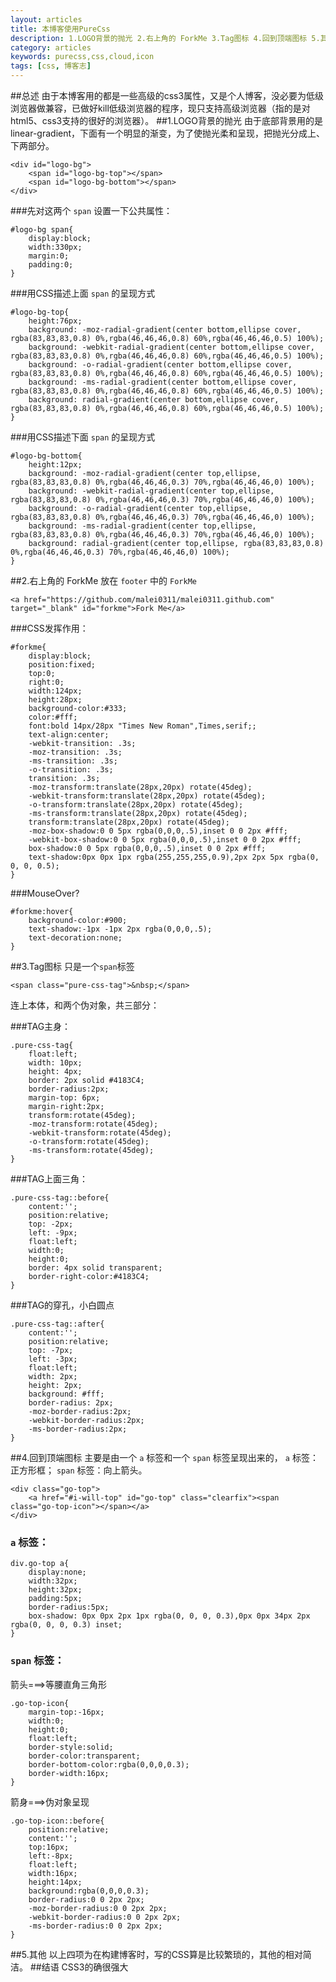 ```yaml
---
layout: articles
title: 本博客使用PureCss
description: 1.LOGO背景的抛光 2.右上角的 ForkMe 3.Tag图标 4.回到顶端图标 5.其他
category: articles
keywords: purecss,css,cloud,icon
tags: [css, 博客志]
---
```

##总述
由于本博客用的都是一些高级的css3属性，又是个人博客，没必要为低级浏览器做兼容，已做好kill低级浏览器的程序，现只支持高级浏览器（指的是对html5、css3支持的很好的浏览器）。
##1.LOGO背景的抛光
由于底部背景用的是linear-gradient，下面有一个明显的渐变，为了使抛光柔和呈现，把抛光分成上、下两部分。
	
	<div id="logo-bg">
        <span id="logo-bg-top"></span>
        <span id="logo-bg-bottom"></span>
    </div>

###先对这两个 `span` 设置一下公共属性：

	#logo-bg span{
		display:block;
		width:330px;
		margin:0;
		padding:0;
	}

###用CSS描述上面 `span` 的呈现方式

	#logo-bg-top{
		height:76px;
		background: -moz-radial-gradient(center bottom,ellipse cover, rgba(83,83,83,0.8) 0%,rgba(46,46,46,0.8) 60%,rgba(46,46,46,0.5) 100%);
		background: -webkit-radial-gradient(center bottom,ellipse cover, rgba(83,83,83,0.8) 0%,rgba(46,46,46,0.8) 60%,rgba(46,46,46,0.5) 100%);
		background: -o-radial-gradient(center bottom,ellipse cover, rgba(83,83,83,0.8) 0%,rgba(46,46,46,0.8) 60%,rgba(46,46,46,0.5) 100%);
		background: -ms-radial-gradient(center bottom,ellipse cover, rgba(83,83,83,0.8) 0%,rgba(46,46,46,0.8) 60%,rgba(46,46,46,0.5) 100%);
		background: radial-gradient(center bottom,ellipse cover, rgba(83,83,83,0.8) 0%,rgba(46,46,46,0.8) 60%,rgba(46,46,46,0.5) 100%);
	}

###用CSS描述下面 `span` 的呈现方式

	#logo-bg-bottom{
		height:12px;
		background: -moz-radial-gradient(center top,ellipse, rgba(83,83,83,0.8) 0%,rgba(46,46,46,0.3) 70%,rgba(46,46,46,0) 100%);
		background: -webkit-radial-gradient(center top,ellipse, rgba(83,83,83,0.8) 0%,rgba(46,46,46,0.3) 70%,rgba(46,46,46,0) 100%);
		background: -o-radial-gradient(center top,ellipse, rgba(83,83,83,0.8) 0%,rgba(46,46,46,0.3) 70%,rgba(46,46,46,0) 100%);
		background: -ms-radial-gradient(center top,ellipse, rgba(83,83,83,0.8) 0%,rgba(46,46,46,0.3) 70%,rgba(46,46,46,0) 100%);
		background: radial-gradient(center top,ellipse, rgba(83,83,83,0.8) 0%,rgba(46,46,46,0.3) 70%,rgba(46,46,46,0) 100%);
	}
##2.右上角的 ForkMe
放在 `footer` 中的 `ForkMe`

	<a href="https://github.com/malei0311/malei0311.github.com" target="_blank" id="forkme">Fork Me</a>

###CSS发挥作用：

	#forkme{
		display:block;
		position:fixed;
		top:0;
		right:0;
		width:124px;
		height:28px;
		background-color:#333;
		color:#fff;
		font:bold 14px/28px "Times New Roman",Times,serif;;
		text-align:center;
		-webkit-transition: .3s;
		-moz-transition: .3s;
		-ms-transition: .3s;
		-o-transition: .3s;
		transition: .3s;
		-moz-transform:translate(28px,20px) rotate(45deg);
		-webkit-transform:translate(28px,20px) rotate(45deg);
		-o-transform:translate(28px,20px) rotate(45deg);
		-ms-transform:translate(28px,20px) rotate(45deg);
		transform:translate(28px,20px) rotate(45deg);
		-moz-box-shadow:0 0 5px rgba(0,0,0,.5),inset 0 0 2px #fff;
		-webkit-box-shadow:0 0 5px rgba(0,0,0,.5),inset 0 0 2px #fff;
		box-shadow:0 0 5px rgba(0,0,0,.5),inset 0 0 2px #fff;
		text-shadow:0px 0px 1px rgba(255,255,255,0.9),2px 2px 5px rgba(0, 0, 0, 0.5);
	}

###MouseOver?

	#forkme:hover{
		background-color:#900;
		text-shadow:-1px -1px 2px rgba(0,0,0,.5);
		text-decoration:none;
	}

##3.Tag图标
只是一个`span`标签

	<span class="pure-css-tag">&nbsp;</span>

连上本体，和两个伪对象，共三部分：

###TAG主身：

	.pure-css-tag{
		float:left;
		width: 10px;
		height: 4px;
		border: 2px solid #4183C4;
		border-radius:2px;
		margin-top: 6px;
		margin-right:2px;
		transform:rotate(45deg);
		-moz-transform:rotate(45deg);
		-webkit-transform:rotate(45deg);
		-o-transform:rotate(45deg);
		-ms-transform:rotate(45deg);
	}
	
###TAG上面三角：

	.pure-css-tag::before{
		content:'';
		position:relative;
		top: -2px;
		left: -9px;
		float:left;
		width:0;
		height:0;
		border: 4px solid transparent;
		border-right-color:#4183C4;
	}

###TAG的穿孔，小白圆点
	
	.pure-css-tag::after{
		content:'';
		position:relative;
		top: -7px;
		left: -3px;
		float:left;
		width: 2px;
		height: 2px;
		background: #fff;
		border-radius: 2px;
		-moz-border-radius:2px;
		-webkit-border-radius:2px;
		-ms-border-radius:2px;
	}
##4.回到顶端图标
主要是由一个 `a` 标签和一个 `span` 标签呈现出来的， `a` 标签：正方形框； `span` 标签：向上箭头。

	<div class="go-top">
        <a href="#i-will-top" id="go-top" class="clearfix"><span class="go-top-icon"></span></a>
    </div>

### `a` 标签：

	div.go-top a{
		display:none;
		width:32px;
		height:32px;
		padding:5px;
		border-radius:5px;
		box-shadow: 0px 0px 2px 1px rgba(0, 0, 0, 0.3),0px 0px 34px 2px rgba(0, 0, 0, 0.3) inset;
	}

### `span` 标签：

 箭头===>等腰直角三角形	

	.go-top-icon{
		margin-top:-16px;
		width:0;
		height:0;
		float:left;
		border-style:solid;
		border-color:transparent;
		border-bottom-color:rgba(0,0,0,0.3);
		border-width:16px;
	}

箭身===>伪对象呈现

	.go-top-icon::before{
		position:relative;
		content:'';
		top:16px;
		left:-8px;
		float:left;
		width:16px;
		height:14px;
		background:rgba(0,0,0,0.3);
		border-radius:0 0 2px 2px;
		-moz-border-radius:0 0 2px 2px;
		-webkit-border-radius:0 0 2px 2px;
		-ms-border-radius:0 0 2px 2px;
	}

##5.其他
以上四项为在构建博客时，写的CSS算是比较繁琐的，其他的相对简洁。
##结语
CSS3的确很强大